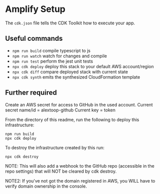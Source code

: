 # Amplify Setup

The `cdk.json` file tells the CDK Toolkit how to execute your app.

## Useful commands

 * `npm run build`   compile typescript to js
 * `npm run watch`   watch for changes and compile
 * `npm run test`    perform the jest unit tests
 * `npx cdk deploy`      deploy this stack to your default AWS account/region
 * `npx cdk diff`        compare deployed stack with current state
 * `npx cdk synth`       emits the synthesized CloudFormation template


## Further required

Create an AWS secret for access to GitHub in the used account.
Current secret name/id = alextoop-github
Current key = token

From the directory of this readme, run the following to deploy this infrastructure:
```
npm run build
npx cdk deploy
```

To destroy the infrastructure created by this run:
```
npx cdk destroy
```

NOTE: This will also add a webhook to the GitHub repo (accessible in the repo settings) that will NOT be cleared by cdk destroy.

NOTE2: If you've not got the domain registered in AWS, you WILL have to verify domain ownership in the console.
